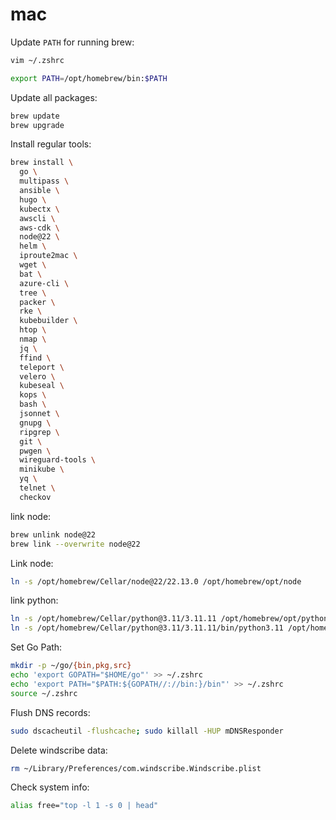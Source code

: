 # mac

Update `PATH` for running brew:
```bash
vim ~/.zshrc
```

```bash
export PATH=/opt/homebrew/bin:$PATH
```

Update all packages:
```bash
brew update
brew upgrade
```

Install regular tools:
```bash
brew install \
  go \
  multipass \
  ansible \
  hugo \
  kubectx \
  awscli \
  aws-cdk \
  node@22 \
  helm \
  iproute2mac \
  wget \
  bat \
  azure-cli \
  tree \
  packer \
  rke \
  kubebuilder \
  htop \
  nmap \
  jq \
  ffind \
  teleport \
  velero \
  kubeseal \
  kops \
  bash \
  jsonnet \
  gnupg \
  ripgrep \
  git \
  pwgen \
  wireguard-tools \
  minikube \
  yq \
  telnet \
  checkov
```

link node:
```bash
brew unlink node@22
brew link --overwrite node@22
```

Link node:
```bash
ln -s /opt/homebrew/Cellar/node@22/22.13.0 /opt/homebrew/opt/node
```

link python:
```bash
ln -s /opt/homebrew/Cellar/python@3.11/3.11.11 /opt/homebrew/opt/python@3
ln -s /opt/homebrew/Cellar/python@3.11/3.11.11/bin/python3.11 /opt/homebrew/bin/python3
```

Set Go Path:
```bash
mkdir -p ~/go/{bin,pkg,src}
echo 'export GOPATH="$HOME/go"' >> ~/.zshrc
echo 'export PATH="$PATH:${GOPATH//://bin:}/bin"' >> ~/.zshrc
source ~/.zshrc
```

Flush DNS records:
```bash
sudo dscacheutil -flushcache; sudo killall -HUP mDNSResponder
```

Delete windscribe data:
```bash
rm ~/Library/Preferences/com.windscribe.Windscribe.plist
```

Check system info:
```bash
alias free="top -l 1 -s 0 | head"
```

